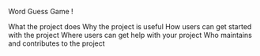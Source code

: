 Word Guess Game !

What the project does
Why the project is useful
How users can get started with the project
Where users can get help with your project
Who maintains and contributes to the project